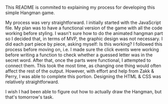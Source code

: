 This README is commited to explaining my process for developing this simple Hangman game.

My process was very straightforward. I initially started with the JavaScript file. My plan was to have a functional version of the game with all the code working before styling. I wasn't sure how to do the animated hangman part so I decided that, in terms of MVP, the graphic design was not necessary. I did each part piece by piece, asking myself: Is this working? I followed this process before moving on, i.e. I made sure the click events were working before writing a function to check whether a guessed letter was in the secret word. After that, once the parts were functional, I attempted to connect them. This took the most time, as changing one thing would often affect the rest of the output. However, with effort and help from Zakk & Perry, I was able to complete this portion. Designing the HTML & CSS was relatively straightforward.

I wish I had been able to figure out how to actually draw the Hangman, but that's tomorrow's task.

